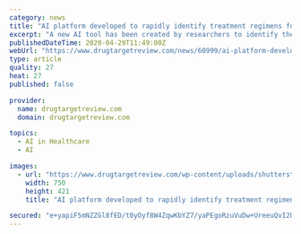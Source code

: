 ```yaml
---
category: news
title: "AI platform developed to rapidly identify treatment regimens for infections, including COVID-19"
excerpt: "A new AI tool has been created by researchers to identify the best treatment courses and doses for bacterial or viral infections, such as COVID-19."
publishedDateTime: 2020-04-29T11:49:00Z
webUrl: "https://www.drugtargetreview.com/news/60999/ai-platform-developed-to-rapidly-identify-treatment-regimens-for-infections-including-covid-19/"
type: article
quality: 27
heat: 27
published: false

provider:
  name: drugtargetreview.com
  domain: drugtargetreview.com

topics:
  - AI in Healthcare
  - AI

images:
  - url: "https://www.drugtargetreview.com/wp-content/uploads/shutterstock_13559730471-scaled-e1588153509664.jpg"
    width: 750
    height: 421
    title: "AI platform developed to rapidly identify treatment regimens for infections, including COVID-19"

secured: "e+yapiF5mNZZGl8fED/t0yOyf8W4ZqwKbYZ7/yaPEgoRzuVuDw+UreeuQvI2U6BAfEbC0AZgYnVtT2h2CsQ736HbF6SdnJyW80dLa66YAUFcBQ2RiT9LKOoZHLpDM7YQtBsreA0Pkqj0f8q48Lf5U1gJQJVnlLyT1TVBprEzapjvKquytq4wKyGM3h401PjtfiogaN7QF91sKxRFliRzj7R0usyTrf1YGXi72/8fMyo530jb7+phGGBwqLrRG4TVnqVv9mIACyJR9FXx6Z3hTv/AYOFbBJ/fDmkPIzegTA3HmJGWLqpcelRkQjvwv13WcAmIP4zOTbV8T9DY0BbEC7CeApFIW3BZu+GZNhJql9Yt9F25AsvgmVmwCnmRQbFmgA3JsT7JjgoYY6olX2ouEnIM4brXu/lbYO8/MvOQt6JGBqyqo1KVQqwcOq1H14gCAPJ1HnXQ+R1X0Eoy004vJ/rUl8DihHA0p1zcroFufKs=;xw18c64D3yd4jqTBK7iIIQ=="
---
```


